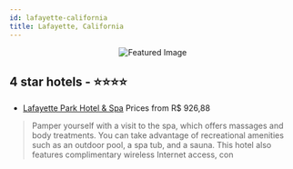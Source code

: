 ```yaml
---
id: lafayette-california
title: Lafayette, California
---
```


<center><img src="https://i.travelapi.com/hotels/1000000/10000/7700/7609/bcbf8eac_z.jpg" alt="Featured Image" /></center>


##  4 star hotels - ⭐️⭐️⭐️⭐️

-    [Lafayette Park Hotel & Spa](https://us.hurb.com/hotels/lafayette/lafayette-park-hotel-spa-JNP-JP179387?cmp=18055) Prices from R$ 926,88
   > Pamper yourself with a visit to the spa, which offers massages and body treatments. You can take advantage of recreational amenities such as an outdoor pool, a spa tub, and a sauna. This hotel also features complimentary wireless Internet access, con
